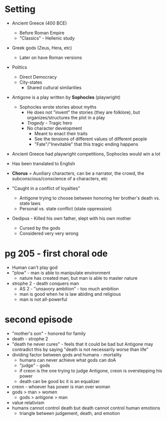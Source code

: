 # Setting
- Ancient Greece (400 BCE)
	- Before Roman Empire
	- "Classics" - Hellenic study
- Greek gods (Zeus, Hera, etc)
	- Later on have Roman versions
- Politics
	- Direct Democracy
	- City-states
		- Shared cultural similarities
- Antigone is a play written by **Sophocles** (playwright)
	- Sophocles wrote stories about myths
		- He does not "invent" the stories (they are folklore), but organizes/structures the plot in a play
		- *Tragedy* - Tragic hero
		- No character development
			- Meant to enact their traits
			- See the tensions of different values of different people
			- "Fate"/"Inevitable" that this tragic ending happens
- Ancient Greece had playwright competitions, Sophocles would win a lot
- Has been translated to English
- **Chorus** = Auxiliary characters, can be a narrator, the crowd, the subconscious/conscience of a characters, etc
- "Caught in a conflict of loyalties"
	- Antigone trying to choose between honoring her brother's death vs. state laws
	- Personal vs. state conflict (state oppression)

- Oedipus - Killed his own father, slept with his own mother
	- Cursed by the gods
	- Considered very very wrong



# pg 205 - first choral ode
- Human can't play god
- "plow" - man is able to manipulate environment
	- nature has created man, but man is able to master nature
- strophe 2 - death conquers man
	- AS 2 - "unsavory ambition" - too much ambition
	- man is good when he is law abiding and religious
	- man is not all-powerful

# second episode
- "mother's son" - honored for family
- death - strophe 2
- "death he never cures" - feels that it could be bad but Antigone may contradict this by saying "death is not necessarily worse than life"
- dividing factor between gods and humans - mortality
	- humans can never achieve what gods can doA
	- "judge" - gods
	- if creon is the one trying to judge Antigone, creon is overstepping his power
	- death can be good bc it is an equalizer
- creon - whoever has power is man over woman
- gods > man > women
	- gods > antigone > man
- value relativism
- humans cannot control death but death cannot control human emotions
	- triangle between judgement, death, and emotion
